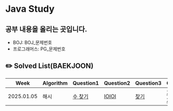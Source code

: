 # Java Study

## 공부 내용을 올리는 곳입니다.
- BOJ: BOJ_문제번호
- 프로그래머스: PG_문제번호

## ✏️ Solved List(BAEKJOON)
|Week|Algorithm|Question1|Question2|Question3|Question4|Question5|Question6|
|------|---|---|---|---|---|---|---|
|2025.01.05|해시|[수 찾기](https://www.acmicpc.net/problem/1920)|[IOIOI](https://www.acmicpc.net/problem/5525)|[찾기](https://www.acmicpc.net/problem/1786)|[가장 긴 문자열](https://www.acmicpc.net/problem/3033)|[돌연변이](https://www.acmicpc.net/problem/10256)|[빅 픽쳐](https://www.acmicpc.net/problem/10538)|
